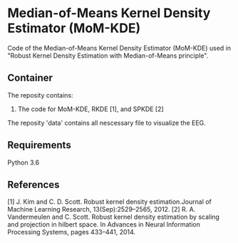 # Median-of-Means Kernel Density Estimator (MoM-KDE)

Code of the Median-of-Means Kernel Density Estimator (MoM-KDE) used in "Robust Kernel Density Estimation with Median-of-Means principle".

## Container

The reposity contains:

1) The code for MoM-KDE, RKDE [1], and SPKDE [2]

The reposity 'data' contains all nescessary file to visualize the EEG.

## Requirements

Python 3.6

## References
[1] J. Kim and C. D. Scott.   Robust kernel density estimation.Journal of Machine Learning Research, 13(Sep):2529–2565, 2012.
[2] R. A. Vandermeulen and C. Scott. Robust kernel density estimation by scaling and projection in hilbert space. In Advances       in Neural Information Processing Systems, pages 433–441, 2014.
